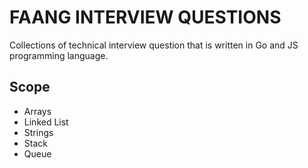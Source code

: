 # FAANG INTERVIEW QUESTIONS

Collections of technical interview question that is written in Go and JS programming language.

## Scope

- Arrays
- Linked List
- Strings
- Stack
- Queue
